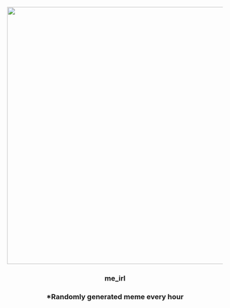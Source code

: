 <p align="center">
        <img src="https://i.redd.it/k96qv0k4mo1a1.jpg" width="600" height="600">
        </p>
        <h3 align="center">me_irl</h3>
        <h3 align="center">*Randomly generated meme every hour</h3>
    